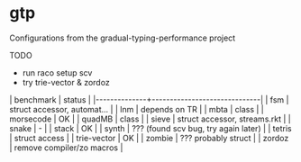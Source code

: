 gtp
===

Configurations from the gradual-typing-performance project

TODO
- run raco setup scv
- try trie-vector & zordoz

| benchmark    | status                       |
|--------------+------------------------------|
| fsm          | struct accessor, automat...  |
| lnm          | depends on TR                |
| mbta         | class                        |
| morsecode    | OK                           |
| quadMB       | class                        |
| sieve        | struct accessor, streams.rkt |
| snake        | -                            |
| stack        | OK                           |
| synth        | ??? (found scv bug, try again later) |
| tetris       | struct access                |
| trie-vector  | OK                           |
| zombie       | ??? probably struct          |
| zordoz       | remove compiler/zo macros    |
